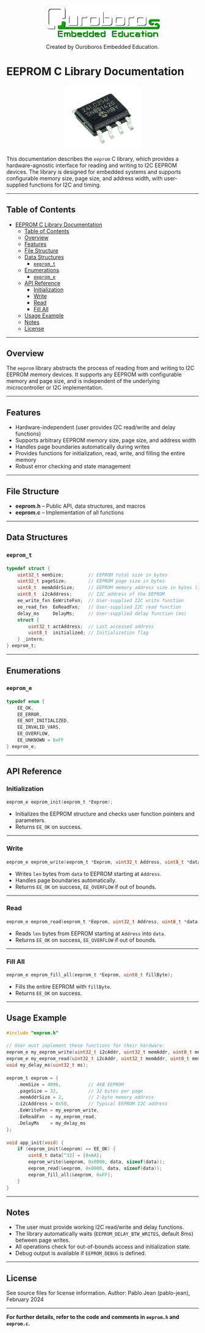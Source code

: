 <center>
<img src="pics/logo-education.png"  width="300">

Created by Ouroboros Embedded Education.
</center>

# EEPROM C Library Documentation

<center><img src="pics/eeprom.jpg"  width="200"></center>

This documentation describes the `eeprom` C library, which provides a hardware-agnostic interface for reading and writing to I2C EEPROM devices. The library is designed for embedded systems and supports configurable memory size, page size, and address width, with user-supplied functions for I2C and timing.

---

## Table of Contents

- [EEPROM C Library Documentation](#eeprom-c-library-documentation)
  - [Table of Contents](#table-of-contents)
  - [Overview](#overview)
  - [Features](#features)
  - [File Structure](#file-structure)
  - [Data Structures](#data-structures)
    - [`eeprom_t`](#eeprom_t)
  - [Enumerations](#enumerations)
    - [`eeprom_e`](#eeprom_e)
  - [API Reference](#api-reference)
    - [Initialization](#initialization)
    - [Write](#write)
    - [Read](#read)
    - [Fill All](#fill-all)
  - [Usage Example](#usage-example)
  - [Notes](#notes)
  - [License](#license)

---

## Overview

The `eeprom` library abstracts the process of reading from and writing to I2C EEPROM memory devices. It supports any EEPROM with configurable memory and page size, and is independent of the underlying microcontroller or I2C implementation.

---

## Features

- Hardware-independent (user provides I2C read/write and delay functions)
- Supports arbitrary EEPROM memory size, page size, and address width
- Handles page boundaries automatically during writes
- Provides functions for initialization, read, write, and filling the entire memory
- Robust error checking and state management

---

## File Structure

- **eeprom.h** – Public API, data structures, and macros
- **eeprom.c** – Implementation of all functions

---

## Data Structures

### `eeprom_t`

```c
typedef struct {
    uint32_t memSize;         // EEPROM total size in bytes
    uint32_t pageSize;        // EEPROM page size in bytes
    uint8_t  memAddrSize;     // EEPROM memory address size in bytes (1 or 2)
    uint8_t  i2cAddress;      // I2C address of the EEPROM
    ee_write_fxn EeWriteFxn;  // User-supplied I2C write function
    ee_read_fxn  EeReadFxn;   // User-supplied I2C read function
    delay_ms     DelayMs;     // User-supplied delay function (ms)
    struct {
        uint32_t actAddress;  // Last accessed address
        uint8_t  initialized; // Initialization flag
    } _intern;
} eeprom_t;
```


---

## Enumerations

### `eeprom_e`

```c
typedef enum {
    EE_OK,
    EE_ERROR,
    EE_NOT_INITIALIZED,
    EE_INVALID_VARS,
    EE_OVERFLOW,
    EE_UNKNOWN = 0xFF
} eeprom_e;
```


---

## API Reference

### Initialization

```c
eeprom_e eeprom_init(eeprom_t *Eeprom);
```

- Initializes the EEPROM structure and checks user function pointers and parameters.
- Returns `EE_OK` on success.

---

### Write

```c
eeprom_e eeprom_write(eeprom_t *Eeprom, uint32_t Address, uint8_t *data, uint32_t len);
```

- Writes `len` bytes from `data` to EEPROM starting at `Address`.
- Handles page boundaries automatically.
- Returns `EE_OK` on success, `EE_OVERFLOW` if out of bounds.

---

### Read

```c
eeprom_e eeprom_read(eeprom_t *Eeprom, uint32_t Address, uint8_t *data, uint32_t len);
```

- Reads `len` bytes from EEPROM starting at `Address` into `data`.
- Returns `EE_OK` on success, `EE_OVERFLOW` if out of bounds.

---

### Fill All

```c
eeprom_e eeprom_fill_all(eeprom_t *Eeprom, uint8_t fillByte);
```

- Fills the entire EEPROM with `fillByte`.
- Returns `EE_OK` on success.

---

## Usage Example

```c
#include "eeprom.h"

// User must implement these functions for their hardware:
eeprom_e my_eeprom_write(uint32_t i2cAddr, uint32_t memAddr, uint8_t memAddrSize, uint8_t *data, uint32_t len);
eeprom_e my_eeprom_read(uint32_t i2cAddr, uint32_t memAddr, uint8_t memAddrSize, uint8_t *data, uint32_t len);
void my_delay_ms(uint32_t ms);

eeprom_t eeprom = {
    .memSize = 4096,          // 4KB EEPROM
    .pageSize = 32,           // 32 bytes per page
    .memAddrSize = 2,         // 2-byte memory address
    .i2cAddress = 0x50,       // Typical EEPROM I2C address
    .EeWriteFxn = my_eeprom_write,
    .EeReadFxn  = my_eeprom_read,
    .DelayMs    = my_delay_ms
};

void app_init(void) {
    if (eeprom_init(&eeprom) == EE_OK) {
        uint8_t data[^32] = {0xAA};
        eeprom_write(&eeprom, 0x0000, data, sizeof(data));
        eeprom_read(&eeprom, 0x0000, data, sizeof(data));
        eeprom_fill_all(&eeprom, 0xFF);
    }
}
```


---

## Notes

- The user must provide working I2C read/write and delay functions.
- The library automatically waits (`EEPROM_DELAY_BTW_WRITES`, default 8ms) between page writes.
- All operations check for out-of-bounds access and initialization state.
- Debug output is available if `EEPROM_DEBUG` is defined.

---

## License

See source files for license information.
Author: Pablo Jean (pablo-jean), February 2024

---

**For further details, refer to the code and comments in `eeprom.h` and `eeprom.c`.**